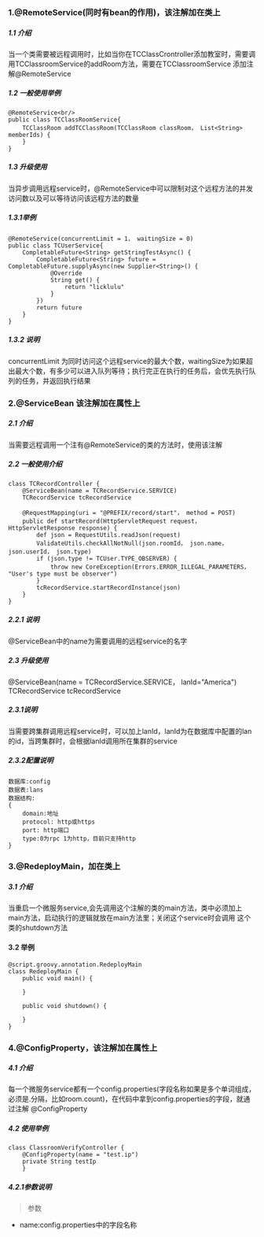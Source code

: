 ### 1.@RemoteService(同时有bean的作用)，该注解加在类上
##### 1.1 介绍
当一个类需要被远程调用时，比如当你在TCClassCrontroller添加教室时，需要调用TCClassroomService的addRoom方法，需要在TCClassroomService
添加注解@RemoteService<br/>
##### 1.2 一般使用举例
```$xslt
@RemoteService<br/>
public class TCClassRoomService{
    TCClassRoom addTCClassRoom(TCClassRoom classRoom， List<String> memberIds) {
    }
}
```
##### 1.3 升级使用
当异步调用远程service时，@RemoteService中可以限制对这个远程方法的并发访问数以及可以等待访问该远程方法的数量
##### 1.3.1举例
```$xslt
@RemoteService(concurrentLimit = 1， waitingSize = 0)
public class TCUserService{
    CompletableFuture<String> getStringTestAsync() {
        CompletableFuture<String> future = CompletableFuture.supplyAsync(new Supplier<String>() {
            @Override
            String get() {
                return "licklulu"
            }
        })
        return future
    }
}
```
##### 1.3.2 说明
concurrentLimit 为同时访问这个远程service的最大个数，waitingSize为如果超出最大个数，有多少可以进入队列等待；执行完正在执行的任务后，会优先执行队列的任务，并返回执行结果

### 2.@ServiceBean  该注解加在属性上
##### 2.1 介绍
当需要远程调用一个注有@RemoteService的类的方法时，使用该注解
##### 2.2 一般使用介绍
```$xslt
class TCRecordController {
    @ServiceBean(name = TCRecordService.SERVICE)
    TCRecordService tcRecordService

    @RequestMapping(uri = "@PREFIX/record/start"， method = POST)
    public def startRecord(HttpServletRequest request， HttpServletResponse response) {
        def json = RequestUtils.readJson(request)
        ValidateUtils.checkAllNotNull(json.roomId， json.name， json.userId， json.type)
        if (json.type != TCUser.TYPE_OBSERVER) {
            throw new CoreException(Errors.ERROR_ILLEGAL_PARAMETERS， "User's type must be observer")
        }
        tcRecordService.startRecordInstance(json)
    }
}
```
##### 2.2.1 说明
@ServiceBean中的name为需要调用的远程service的名字

##### 2.3 升级使用
@ServiceBean(name = TCRecordService.SERVICE， lanId="America")
TCRecordService tcRecordService
##### 2.3.1说明
当需要跨集群调用远程service时，可以加上lanId，lanId为在数据库中配置的lan的id，当跨集群时，会根据lanId调用所在集群的service
##### 2.3.2配置说明
```$xslt
数据库:config    
数据表:lans 
数据结构: 
{
    domain:地址  
    protocol: http或https  
    port: http端口  
    type:0为rpc 1为http，目前只支持http
}
```
### 3.@RedeployMain，加在类上
##### 3.1 介绍
当重启一个微服务service,会先调用这个注解的类的main方法，类中必须加上main方法，启动执行的逻辑就放在main方法里；关闭这个service时会调用
这个类的shutdown方法
#### 3.2 举例
```$xslt
@script.groovy.annotation.RedeployMain
class RedeployMain {
    public void main() {
       
    }

    public void shutdown() {
        
    }
}
```
### 4.@ConfigProperty，该注解加在属性上
##### 4.1 介绍
每一个微服务service都有一个config.properties(字段名称如果是多个单词组成，必须是.分隔，比如room.count)，在代码中拿到config.properties的字段，就通过注解
@ConfigProperty
##### 4.2 使用举例
```$xslt
class ClassroomVerifyController {
    @ConfigProperty(name = "test.ip")
    private String testIp
    }
```
##### 4.2.1参数说明
> 参数
- name:config.properties中的字段名称
